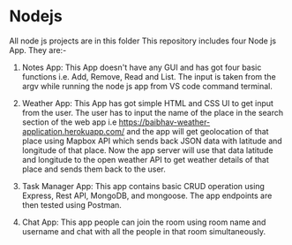 # Nodejs
All node js projects are in this folder
This repository includes four Node js App. They are:-


 1. Notes App: This App doesn't have any GUI  and has got four basic functions i.e. Add, Remove, Read and List. The input is taken from the argv while running the node js app from VS code command terminal.

2. Weather App: This App has got simple HTML and CSS UI to get input from the user. The user has to input the name of the place in the search section of the web app i.e https://baibhav-weather-application.herokuapp.com/  and the app will get geolocation of that place using Mapbox API which sends back JSON data with latitude and longitude of that place. Now the app server will use that data latitude and longitude to the open weather API to get weather details of that place and sends them back to the user.

3. Task Manager App:  This app contains basic CRUD operation using Express, Rest API, MongoDB, and mongoose. The app endpoints are then tested using Postman.
 
4. Chat App: This app people can join the room using room name and username and chat with all the people in that room simultaneously. 
